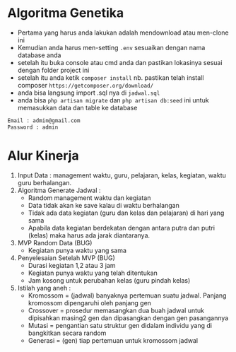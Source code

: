 # Algoritma Genetika

* Pertama yang harus anda lakukan adalah mendownload atau men-clone ini
* Kemudian anda harus men-setting `.env` sesuaikan dengan nama database anda
* setelah itu buka console atau cmd anda dan pastikan lokasinya sesuai dengan folder project ini
* setelah itu anda ketik `composer install` 
	nb. pastikan telah install composer `https://getcomposer.org/download/`
* anda bisa langsung import .sql nya di `jadwal.sql`
* anda bisa `php artisan migrate` dan `php artisan db:seed` ini untuk memasukkan data dan table ke database

```bash
Email : admin@gmail.com
Password : admin
```

# Alur Kinerja

1. Input Data : management waktu, guru, pelajaran, kelas, kegiatan, waktu guru berhalangan.
2. Algoritma Generate Jadwal : 
	- Random management waktu dan kegiatan 
	- Data tidak akan ke save kalau di waktu berhalangan
	- Tidak ada data kegiatan (guru dan kelas dan pelajaran) di hari yang sama 
	- Apabila data kegiatan berdekatan dengan antara putra dan putri (kelas) maka harus ada jarak diantaranya.
3. MVP Random Data (BUG)
	- Kegiatan punya waktu yang sama
4. Penyelesaian Setelah MVP (BUG)
	- Durasi kegiatan 1,2 atau 3 jam
	- Kegiatan punya waktu yang telah ditentukan
	- Jam kosong untuk perubahan kelas (guru pindah kelas)
5. Istilah yang aneh :
	- Kromossom = (jadwal) banyaknya pertemuan suatu jadwal. Panjang kromossom dipengaruhi 				oleh panjang gen
	- Crossover = prosedur memasangkan dua buah jadwal untuk dipisahkan masing2 gen dan 					dipasangkan dengan gen pasangannya 
	- Mutasi 	= pengantian satu struktur gen didalam individu yang di bangkitkan secara 					random
	- Generasi  = (gen) tiap pertemuan untuk kromossom jadwal